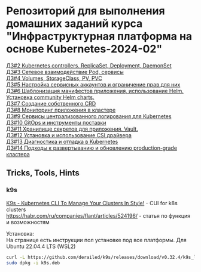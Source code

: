 # Репозиторий для выполнения домашних заданий курса "Инфраструктурная платформа на основе Kubernetes-2024-02" 

[ДЗ#2 Kubernetes controllers. ReplicaSet, Deployment, DaemonSet](kubernetes-controllers/README.md)  
[ДЗ#3 Сетевое взаимодействие Pod, сервисы](kubernetes-networks/README.md)  
[ДЗ#4 Volumes, StorageClass, PV, PVC](kubernetes-volumes/README.md)  
[ДЗ#5 Настройка сервисных аккаунтов и ограничение прав для них](kubernetes-security/README.md)  
[ДЗ#6 Шаблонизация манифестов приложения, использование Helm. Установка community Helm charts.](kubernetes-templating/README.md)  
[ДЗ#7 Создание собственного CRD](kubernetes-operators/README.md)  
[ДЗ#8 Мониторинг приложения в кластере](kubernetes-monitoring/README.md)   
[ДЗ#9 Сервисы централизованного логирования для Kubernetes](kubernetes-logging/README.md)   
[ДЗ#10 GitOps и инструменты поставки](kubernetes-gitops/README.md)   
[ДЗ#11 Хранилище секретов для приложения. Vault.](kubernetes-vault/README.md)   
[ДЗ#12 Установка и использование CSI драйвера](kubernetes-csi/README.md)   
[ДЗ#13 Диагностика и отладка в Kubernetes](kubernetes-debug/README.md)   
[ДЗ#14 Подходы к развертыванию и обновлению production-grade кластера](kubernetes-prod/README.md)   
## Tricks, Tools, Hints

### k9s
[K9s - Kubernetes CLI To Manage Your Clusters In Style!](https://github.com/derailed/k9s) - CUI for k8s clusters  
https://habr.com/ru/companies/flant/articles/524196/ - статья по функция и возможностям  

Установка:  
На странице есть инструкции пол установке под все платформы. 
Для Ubuntu 22.04.4 LTS (WSL2)
```sh
curl -L https://github.com/derailed/k9s/releases/download/v0.32.4/k9s_linux_amd64.deb -o k9s.deb
sudo dpkg -i k9s.deb
```